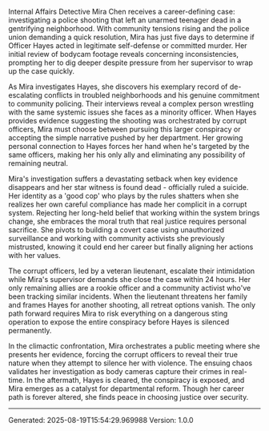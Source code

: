 Internal Affairs Detective Mira Chen receives a career-defining case: investigating a police shooting that left an unarmed teenager dead in a gentrifying neighborhood. With community tensions rising and the police union demanding a quick resolution, Mira has just five days to determine if Officer Hayes acted in legitimate self-defense or committed murder. Her initial review of bodycam footage reveals concerning inconsistencies, prompting her to dig deeper despite pressure from her supervisor to wrap up the case quickly.

As Mira investigates Hayes, she discovers his exemplary record of de-escalating conflicts in troubled neighborhoods and his genuine commitment to community policing. Their interviews reveal a complex person wrestling with the same systemic issues she faces as a minority officer. When Hayes provides evidence suggesting the shooting was orchestrated by corrupt officers, Mira must choose between pursuing this larger conspiracy or accepting the simple narrative pushed by her department. Her growing personal connection to Hayes forces her hand when he's targeted by the same officers, making her his only ally and eliminating any possibility of remaining neutral.

Mira's investigation suffers a devastating setback when key evidence disappears and her star witness is found dead - officially ruled a suicide. Her identity as a 'good cop' who plays by the rules shatters when she realizes her own careful compliance has made her complicit in a corrupt system. Rejecting her long-held belief that working within the system brings change, she embraces the moral truth that real justice requires personal sacrifice. She pivots to building a covert case using unauthorized surveillance and working with community activists she previously mistrusted, knowing it could end her career but finally aligning her actions with her values.

The corrupt officers, led by a veteran lieutenant, escalate their intimidation while Mira's supervisor demands she close the case within 24 hours. Her only remaining allies are a rookie officer and a community activist who've been tracking similar incidents. When the lieutenant threatens her family and frames Hayes for another shooting, all retreat options vanish. The only path forward requires Mira to risk everything on a dangerous sting operation to expose the entire conspiracy before Hayes is silenced permanently.

In the climactic confrontation, Mira orchestrates a public meeting where she presents her evidence, forcing the corrupt officers to reveal their true nature when they attempt to silence her with violence. The ensuing chaos validates her investigation as body cameras capture their crimes in real-time. In the aftermath, Hayes is cleared, the conspiracy is exposed, and Mira emerges as a catalyst for departmental reform. Though her career path is forever altered, she finds peace in choosing justice over security.

---
Generated: 2025-08-19T15:54:29.969988
Version: 1.0.0
